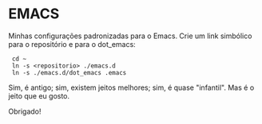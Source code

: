# EMACS

Minhas configurações padronizadas para o Emacs. Crie um link simbólico para
o repositório e para o dot_emacs:

     cd ~
     ln -s <repositorio> ./emacs.d
     ln -s ./emacs.d/dot_emacs .emacs

Sim, é antigo; sim, existem jeitos melhores; sim, é quase "infantil". Mas
é o jeito que eu gosto.

Obrigado!
